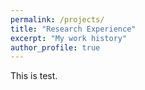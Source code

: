 ```yaml
---
permalink: /projects/
title: "Research Experience"
excerpt: "My work history"
author_profile: true 
---
```


This is test.